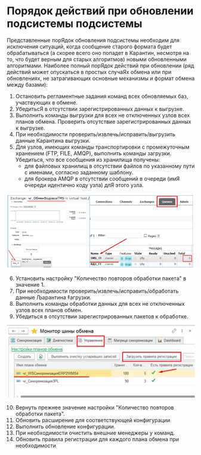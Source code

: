 # Порядок действий при обновлении подсистемы подсистемы

 Представленные порЯдок обновления подсистемы необходим для исключения ситуаций, когда сообщение старого формата будет обрабатываться (а скорее всего оно попадет в Карантин, несмотря на то, что будет верным для старых алгоритмов) новыми обновленными алгоритмами. Наиболее полный порЯдок действий при обновлении (ряд действий может опускаться в простых случаЯх обмена или при обновлениях, не затрагивающих основные механизмы и формат обмена между базами):

1.	Остановить регламентные задания команд всех обновляемых баз, участвующих в обмене.
2.	УбедитьсЯ в отсутствии зарегистрированных данных к выгрузке.
3.	Выполнить команды выгрузки для всех не отключенных узлов всех планов обмена. Проверить отсутствие зарегистрированных данных к выгрузке.
4.	При необходимости проверить/извлечь/исправить/выгрузить данные Карантина выгрузки.
5.	Для узлов, имеющих команды транспортировки с промежуточным хранением (FTP, FILE, AMQP), выполнить команды загрузки. Убедиться, что все сообщения из хранилища получены:	
  	   - для файловых хранилищ в отсутствии файлов по указанному пути с именами, согласно заданному шаблону.
      - для брокера AMQP в отсутствии сообщений в очереди (имЯ очереди идентично коду узла) длЯ этого узла. 

![Кролик](images/Кролик.png)  

6.	Установить настройку "Количество повторов обработки пакета" в значение 1.
7.	При необходимости проверить/извлечь/исправить/обработать данные Љарантина ‡агрузки.
8.	Выполнить команды обработки данных для всех не отключенных узлов всех планов обмен. 
9.	Убедиться в отсутствии зарегистрированных пакетов к обработке. 
 
![Загрузка правил](images/ЗагрузкаПравил.png)

10.	Вернуть прежнее значение настройки "Количество повторов обработки пакета". 
11.	Обновить расширение  для соответствующей конфигурации
12.	Выполнить обновление конфигурации.
13.	При необходимости очистить внешние менеджеры у команд.
14.	Обновить правила регистрации для каждого плана обмена при необходимости



